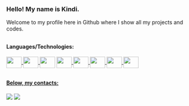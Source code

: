 <!--### Hi there 👋
-->
### Hello! My name is Kindi.
Welcome to my profile here in Github where I show all my projects and codes.

<!--
<div>
  <a href="https://github.com/kindiwe/github-readme-stats">
    <img align="center" src="https://github-readme-stats.vercel.app/api/pin/?username=kindiwei&repo=github-readme-stats" />
  </a>
  <a href="https://github.com/kindiwei/convoychat">
    <img align="center" src="https://github-readme-stats.vercel.app/api/pin/?username=kindiwei&repo=convoychat" />
  </a>
</div>
-->
##
<div style='display: inline_block;'>
  <h4>Languages/Technologies:</h4>
  <a href='#' title='Python'><img align='center' height='30' width='40' src="https://cdn.jsdelivr.net/gh/devicons/devicon/icons/python/python-original.svg" />
  <a href='#' title='R'><img align='center' height='30' width='40' src="https://cdn.jsdelivr.net/gh/devicons/devicon/icons/r/r-original.svg" />
  <a href='#' title='SQL Server - TSQL'><img align='center' height='30' width='40' src="https://upload.wikimedia.org/wikipedia/de/8/8c/Microsoft_SQL_Server_Logo.svg" /></a>
  <a href='#' title='Oracle - PL SQL'><img align='center' height='30' width='40' src="https://cdn.jsdelivr.net/gh/devicons/devicon/icons/oracle/oracle-original.svg" />
  <a href='#' title='Power BI'><img align='center' height='30' width='40' src="https://upload.wikimedia.org/wikipedia/commons/c/cf/New_Power_BI_Logo.svg" />
  <a href='#' title='QlikView/QlikSense'><img align='center' height='30' width='40' src="https://icons-for-free.com/download-icon-vscode+icons+type+qlikview-1324451465171002620_0.svg" />
  <a href='#' title='PHP'><img align='center' height='30' width='40' src="https://cdn.jsdelivr.net/gh/devicons/devicon/icons/php/php-original.svg" />
  <a href='#' title='Java Script'><img align='center' height='30' width='40' src="https://cdn.jsdelivr.net/gh/devicons/devicon/icons/javascript/javascript-original.svg" />
</div>

##
<div style='display: inline_block;'>
  <h4>Below, my contacts:</h4>
  <a href='mailto:kindi.wei@gmail.com'><img align='center' src='https://img.shields.io/badge/Gmail-D14836?style=for-the-badge&logo=gmail&logoColor=white' /></a>
  <a href='https://www.linkedin.com/in/kindiwei/'><img align='center' src='https://img.shields.io/badge/LinkedIn-0077B5?style=for-the-badge&logo=linkedin&logoColor=white' /></a>
</div>

<!--
**kindiwei/kindiwei** is a ✨ _special_ ✨ repository because its `README.md` (this file) appears on your GitHub profile.

Here are some ideas to get you started:

- 🔭 I’m currently working on ...
- 🌱 I’m currently learning ...
- 👯 I’m looking to collaborate on ...
- 🤔 I’m looking for help with ...
- 💬 Ask me about ...
- 📫 How to reach me: ...
- 😄 Pronouns: ...
- ⚡ Fun fact: ...
-->
